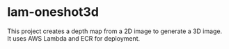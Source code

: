 # lam-oneshot3d
This project creates a depth map from a 2D image to generate a 3D image. It uses AWS Lambda and ECR for deployment.
